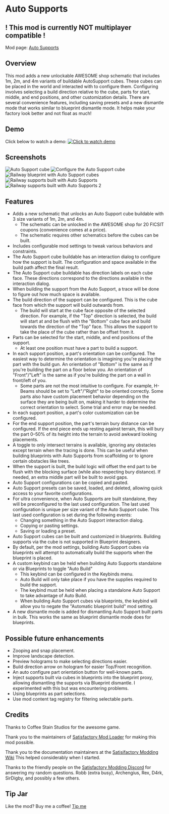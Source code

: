 ﻿# Auto Supports

## ! This mod is currently NOT multiplayer compatible !

Mod page: [Auto Supports](https://ficsit.app/mod/AutoSupport)

## Overview

This mod adds a new unlockable AWESOME shop schematic that includes 1m, 2m, and 4m variants of buildable AutoSupport 
cubes. These cubes can be placed in the world and interacted with to configure them. Configuring involves selecting
a build direction relative to the cube, parts for start, middle, and end positions, and other customization details.
There are several convenience features, including saving presets and a new dismantle mode that works similar to blueprint
dismantle mode. It helps make your factory look better and not float as much!

## Demo

Click below to watch a demo:
[![Click to watch demo](https://github.com/kalbert312/satisfactory-mods/raw/main/AutoSupport/Images/Demo.png "Click to watch demo")](https://youtu.be/FlEAij2_L3M)

## Screenshots

![Auto Support cube](https://github.com/kalbert312/satisfactory-mods/raw/main/AutoSupport/Images/Cube_1.png "Auto Support cube")
![Configure the Auto Support cube](https://github.com/kalbert312/satisfactory-mods/raw/main/AutoSupport/Images/Configure_1.png "Configure the Auto Support cube")
![Railway blueprint with Auto Support cubes](https://github.com/kalbert312/satisfactory-mods/raw/main/AutoSupport/Images/RailBlueprint_1.png "Railway blueprint with Auto Support cubes") 
![Railway supports built with Auto Supports](https://github.com/kalbert312/satisfactory-mods/raw/main/AutoSupport/Images/Rails_1.png "Railway built with Auto Supports")
![Railway supports built with Auto Supports 2](https://github.com/kalbert312/satisfactory-mods/raw/main/AutoSupport/Images/Rails_2.png "More railway built with Auto Supports")

## Features
- Adds a new schematic that unlocks an Auto Support cube buildable with 3 size variants of 1m, 2m, and 4m.
  - The schematic can be unlocked in the AWESOME shop for 20 FICSIT coupons (convenience comes at a price).
  - The schematic requires other schematics before the cubes can be built.
- Includes configurable mod settings to tweak various behaviors and constraints.
- The Auto Support cube buildable has an interaction dialog to configure how the support is built. The configuration and
  space available in the build path affect the final result.
- The Auto Support cube buildable has direction labels on each cube face. These directions correspond to the directions 
  available in the interaction dialog.
- When building the support from the Auto Support, a trace will be done to figure out how much space is available.
- The build direction of the support can be configured. This is the cube face from which the support will build outwards from.
  - The build will start at the cube face opposite of the selected direction. For example, if the "Top" direction is
    selected, the build will start at and be flush with the "Bottom" cube face and build towards the direction of the
    "Top" face. This allows the support to take the place of the cube rather than be offset from it.
- Parts can be selected for the start, middle, and end positions of the support.
  - At least one position must have a part to build a support.
- In each support position, a part's orientation can be configured. The easiest way to determine the orientation is imagining
  you're placing the part with the build gun. An orientation of "Bottom" is the same as if you're building the part on
  a floor below you. An orientation of "Front"/"Left" is the same as if you're building the part on a wall in front/left
  of you.
  - Some parts are not the most intuitive to configure. For example, H-Beams should be set to "Left"/"Right"
    to be oriented correctly. Some parts also have custom placement behavior depending on the surface they are being built
    on, making it harder to determine the correct orientation to select. Some trial and error may be needed.
- In each support position, a part's color customization can be configured.
- For the end support position, the part's terrain bury distance can be configured. If the end piece ends up resting
  against terrain, this will bury the part 0–50% of its height into the terrain to avoid awkward looking placements.
- A toggle to only intersect terrains is available, ignoring any obstacles except terrain when the tracing is done. This
  can be useful when building blueprints with Auto Supports from scaffolding or to ignore certain obstacles like trees.
- When the support is built, the build logic will offset the end part to be flush with the blocking surface 
  (while also respecting bury distance). If needed, an extra middle part will be built to avoid gaps.
- Auto Support configurations can be copied and pasted.
- Auto Support presets can be saved, loaded, and deleted, allowing quick access to your favorite configurations.
- For ultra convenience, when Auto Supports are built standalone, they will be preconfigured to the last used configuration.
  The last used configuration is unique per size variant of the Auto Support cube. This last used configuration is 
  set during the following events:
  - Changing something in the Auto Support interaction dialog.
  - Copying or pasting settings.
  - Saving or loading a preset.
- Auto Support cubes can be built and customized in blueprints. Building supports via the cube is not supported in
  Blueprint designers.
- By default, per the mod settings, building Auto Support cubes via blueprints will attempt to automatically build the
  supports when the blueprint is placed.
- A custom keybind can be held when building Auto Supports standalone or via Blueprints to toggle "Auto Build"
  - This keybind can be configured in the Keybinds menu.
  - Auto Build will only take place if you have the supplies required to build the support.
  - The keybind must be held when placing a standalone Auto Support to take advantage of Auto Build.
  - When building Auto Support cubes via blueprints, the keybind will allow you to negate the "Automatic blueprint build" 
    mod setting.
- A new dismantle mode is added for dismantling Auto Support built parts in bulk. This works the same as blueprint dismantle
  mode does for blueprints.

## Possible future enhancements

- Zooping and snap placement.
- Improve landscape detection.
- Preview holograms to make selecting directions easier.
- Build direction arrow on hologram for easier Top/Front recognition.
- An auto configure part orientation button for well-known parts.
- Inject supports built via cubes in blueprints into the blueprint proxy, allowing dismantling the supports via Blueprint
  dismantle. I experimented with this but was encountering problems.
- Using blueprints as part selections.
- Use mod content tag registry for filtering selectable parts.

## Credits

Thanks to Coffee Stain Studios for the awesome game.

Thank you to the maintainers of [Satisfactory Mod Loader](https://ficsit.app/) for making this mod possible.

Thank you to the documentation maintainers at the 
[Satisifactory Modding Wiki](https://docs.ficsit.app/satisfactory-modding/latest/index.html)
This helped considerably when I started.

Thanks to the friendly people on the [Satisfactory Modding Discord](https://discord.ficsit.app/) for answering my 
random questions. Robb (extra busy), Archengius, Rex, D4rk, SirDigby, and possibly a few others.

## Tip Jar

Like the mod? Buy me a coffee! [Tip me](https://ko-fi.com/R6R615ZO0)

